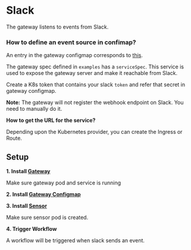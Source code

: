 # Slack

The gateway listens to events from Slack.

### How to define an event source in confimap?
An entry in the gateway configmap corresponds to [this](https://github.com/argoproj/argo-events/blob/30eaa296651e80b11ffef3b20464a08a2041eb09/gateways/community/slack/config.go#L46-L49).

The gateway spec defined in `examples` has a `serviceSpec`. This service is used to expose the gateway server and make it reachable from Slack.

Create a K8s token that contains your slack `token` and refer that secret in gateway configmap.

**Note:** The gateway will not register the webhook endpoint on Slack. You need to manually do it.

**How to get the URL for the service?**

Depending upon the Kubernetes provider, you can create the Ingress or Route. 


## Setup

**1. Install [Gateway](../../../examples/gateways/slack.yaml)**

Make sure gateway pod and service is running

**2. Install [Gateway Configmap](../../../examples/gateways/slack-gateway-configmap.yaml)**

**3. Install [Sensor](../../../examples/sensors/slack.yaml)**

Make sure sensor pod is created.

**4. Trigger Workflow**

A workflow will be triggered when slack sends an event.

